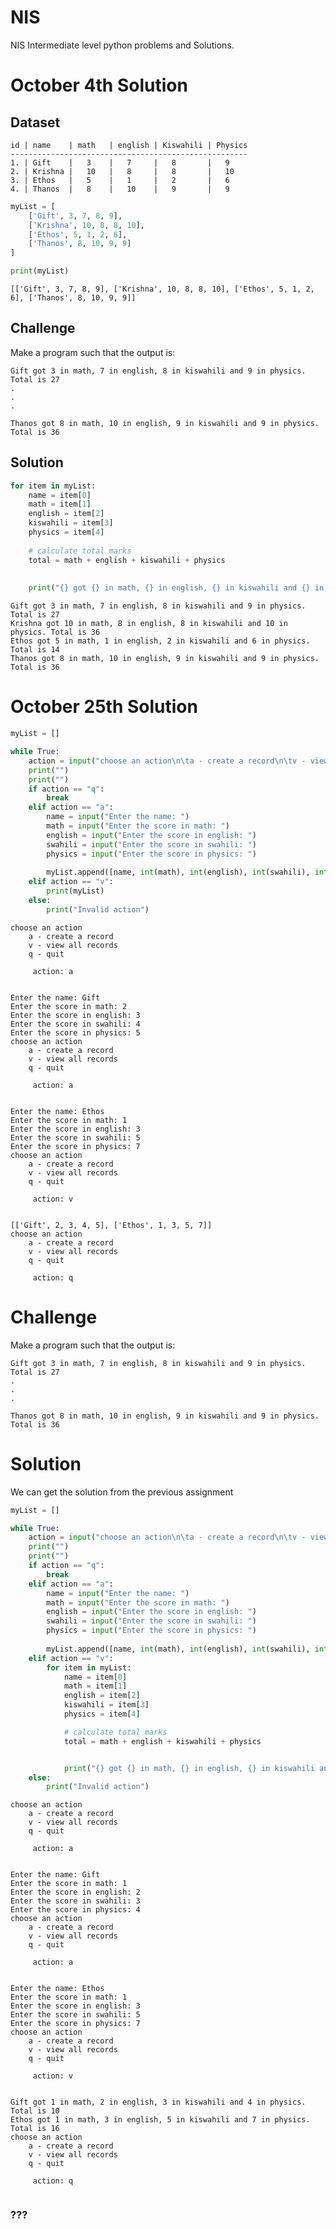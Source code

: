 # NIS
NIS Intermediate level python problems and Solutions. 

# October 4th Solution

## Dataset
    
    id | name    | math   | english | Kiswahili | Physics
    -----------------------------------------------------
    1. | Gift    |   3    |   7     |   8       |   9
    2. | Krishna |   10   |   8     |   8       |   10
    3. | Ethos   |   5    |   1     |   2       |   6
    4. | Thanos  |   8    |   10    |   9       |   9 



```python
myList = [
    ['Gift', 3, 7, 8, 9],
    ['Krishna', 10, 8, 8, 10],
    ['Ethos', 5, 1, 2, 6],
    ['Thanos', 8, 10, 9, 9]
]
```


```python
print(myList)
```

    [['Gift', 3, 7, 8, 9], ['Krishna', 10, 8, 8, 10], ['Ethos', 5, 1, 2, 6], ['Thanos', 8, 10, 9, 9]]


## Challenge

Make a program such that the output is: 

    Gift got 3 in math, 7 in english, 8 in kiswahili and 9 in physics. Total is 27
    .
    .
    .
    
    Thanos got 8 in math, 10 in english, 9 in kiswahili and 9 in physics. Total is 36
    
## Solution


```python
for item in myList:
    name = item[0]
    math = item[1]
    english = item[2]
    kiswahili = item[3]
    physics = item[4]
    
    # calculate total marks
    total = math + english + kiswahili + physics
    
    
    print("{} got {} in math, {} in english, {} in kiswahili and {} in physics. Total is {}".format(name,math,english,kiswahili,physics, total))
```

    Gift got 3 in math, 7 in english, 8 in kiswahili and 9 in physics. Total is 27
    Krishna got 10 in math, 8 in english, 8 in kiswahili and 10 in physics. Total is 36
    Ethos got 5 in math, 1 in english, 2 in kiswahili and 6 in physics. Total is 14
    Thanos got 8 in math, 10 in english, 9 in kiswahili and 9 in physics. Total is 36

# October 25th Solution



```python
myList = []

while True:
    action = input("choose an action\n\ta - create a record\n\tv - view all records\n\tq - quit \n\n\t action: ")
    print("")
    print("")
    if action == "q":
        break
    elif action == "a":
        name = input("Enter the name: ")
        math = input("Enter the score in math: ")
        english = input("Enter the score in english: ")
        swahili = input("Enter the score in swahili: ")
        physics = input("Enter the score in physics: ")
        
        myList.append([name, int(math), int(english), int(swahili), int(physics)])
    elif action == "v":
        print(myList)
    else:
        print("Invalid action")
```

    choose an action
    	a - create a record
    	v - view all records
    	q - quit 
    
    	 action: a
    
    
    Enter the name: Gift
    Enter the score in math: 2
    Enter the score in english: 3
    Enter the score in swahili: 4
    Enter the score in physics: 5
    choose an action
    	a - create a record
    	v - view all records
    	q - quit 
    
    	 action: a
    
    
    Enter the name: Ethos
    Enter the score in math: 1
    Enter the score in english: 3
    Enter the score in swahili: 5
    Enter the score in physics: 7
    choose an action
    	a - create a record
    	v - view all records
    	q - quit 
    
    	 action: v
    
    
    [['Gift', 2, 3, 4, 5], ['Ethos', 1, 3, 5, 7]]
    choose an action
    	a - create a record
    	v - view all records
    	q - quit 
    
    	 action: q
    
    


# Challenge

Make a program such that the output is: 

    Gift got 3 in math, 7 in english, 8 in kiswahili and 9 in physics. Total is 27
    .
    .
    .
    
    Thanos got 8 in math, 10 in english, 9 in kiswahili and 9 in physics. Total is 36
    
# Solution

We can get the solution from the previous assignment



```python
myList = []

while True:
    action = input("choose an action\n\ta - create a record\n\tv - view all records\n\tq - quit \n\n\t action: ")
    print("")
    print("")
    if action == "q":
        break
    elif action == "a":
        name = input("Enter the name: ")
        math = input("Enter the score in math: ")
        english = input("Enter the score in english: ")
        swahili = input("Enter the score in swahili: ")
        physics = input("Enter the score in physics: ")
        
        myList.append([name, int(math), int(english), int(swahili), int(physics)])
    elif action == "v":
        for item in myList:
            name = item[0]
            math = item[1]
            english = item[2]
            kiswahili = item[3]
            physics = item[4]

            # calculate total marks
            total = math + english + kiswahili + physics


            print("{} got {} in math, {} in english, {} in kiswahili and {} in physics. Total is {}".format(name,math,english,kiswahili,physics, total))
    else:
        print("Invalid action")
```

    choose an action
    	a - create a record
    	v - view all records
    	q - quit 
    
    	 action: a
    
    
    Enter the name: Gift
    Enter the score in math: 1
    Enter the score in english: 2
    Enter the score in swahili: 3
    Enter the score in physics: 4
    choose an action
    	a - create a record
    	v - view all records
    	q - quit 
    
    	 action: a
    
    
    Enter the name: Ethos
    Enter the score in math: 1
    Enter the score in english: 3
    Enter the score in swahili: 5
    Enter the score in physics: 7
    choose an action
    	a - create a record
    	v - view all records
    	q - quit 
    
    	 action: v
    
    
    Gift got 1 in math, 2 in english, 3 in kiswahili and 4 in physics. Total is 10
    Ethos got 1 in math, 3 in english, 5 in kiswahili and 7 in physics. Total is 16
    choose an action
    	a - create a record
    	v - view all records
    	q - quit 
    
    	 action: q
    
    



```python

```


### ???